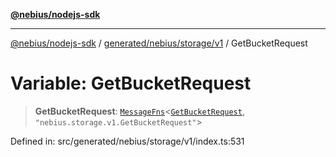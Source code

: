 [**@nebius/nodejs-sdk**](../../../../../README.md)

---

[@nebius/nodejs-sdk](../../../../../README.md) / [generated/nebius/storage/v1](../README.md) / GetBucketRequest

# Variable: GetBucketRequest

> **GetBucketRequest**: [`MessageFns`](../../../../../runtime/protos/core/interfaces/MessageFns.md)\<[`GetBucketRequest`](../interfaces/GetBucketRequest.md), `"nebius.storage.v1.GetBucketRequest"`\>

Defined in: src/generated/nebius/storage/v1/index.ts:531
